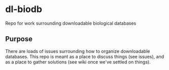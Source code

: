 # dl-biodb
Repo for work surrounding downloadable biological databases

## Purpose

There are loads of issues surrounding how to organize downloadable databases. This repo 
is meant as a place to discuss things (see issues), and as a place to gather solutions
(see wiki once we've settled on things).
